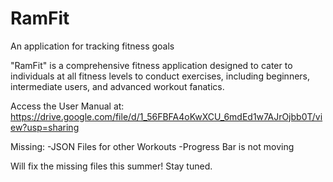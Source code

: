 # RamFit
An application for tracking fitness goals

"RamFit" is a comprehensive fitness application designed to cater to individuals at all fitness levels to conduct exercises, including beginners, intermediate users, and advanced workout fanatics.

Access the User Manual at: https://drive.google.com/file/d/1_56FBFA4oKwXCU_6mdEd1w7AJrOjbb0T/view?usp=sharing

Missing:
    -JSON Files for other Workouts
    -Progress Bar is not moving

Will fix the missing files this summer! Stay tuned.
